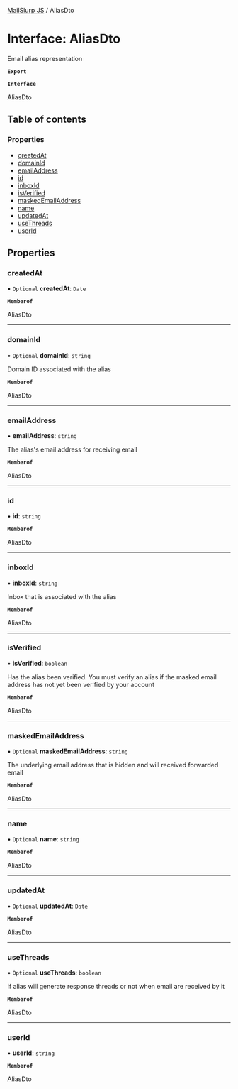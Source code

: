 [MailSlurp JS](../README.md) / AliasDto

# Interface: AliasDto

Email alias representation

**`Export`**

**`Interface`**

AliasDto

## Table of contents

### Properties

- [createdAt](AliasDto.md#createdat)
- [domainId](AliasDto.md#domainid)
- [emailAddress](AliasDto.md#emailaddress)
- [id](AliasDto.md#id)
- [inboxId](AliasDto.md#inboxid)
- [isVerified](AliasDto.md#isverified)
- [maskedEmailAddress](AliasDto.md#maskedemailaddress)
- [name](AliasDto.md#name)
- [updatedAt](AliasDto.md#updatedat)
- [useThreads](AliasDto.md#usethreads)
- [userId](AliasDto.md#userid)

## Properties

### createdAt

• `Optional` **createdAt**: `Date`

**`Memberof`**

AliasDto

___

### domainId

• `Optional` **domainId**: `string`

Domain ID associated with the alias

**`Memberof`**

AliasDto

___

### emailAddress

• **emailAddress**: `string`

The alias's email address for receiving email

**`Memberof`**

AliasDto

___

### id

• **id**: `string`

**`Memberof`**

AliasDto

___

### inboxId

• **inboxId**: `string`

Inbox that is associated with the alias

**`Memberof`**

AliasDto

___

### isVerified

• **isVerified**: `boolean`

Has the alias been verified. You must verify an alias if the masked email address has not yet been verified by your account

**`Memberof`**

AliasDto

___

### maskedEmailAddress

• `Optional` **maskedEmailAddress**: `string`

The underlying email address that is hidden and will received forwarded email

**`Memberof`**

AliasDto

___

### name

• `Optional` **name**: `string`

**`Memberof`**

AliasDto

___

### updatedAt

• `Optional` **updatedAt**: `Date`

**`Memberof`**

AliasDto

___

### useThreads

• `Optional` **useThreads**: `boolean`

If alias will generate response threads or not when email are received by it

**`Memberof`**

AliasDto

___

### userId

• **userId**: `string`

**`Memberof`**

AliasDto
